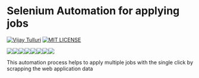 # Selenium Automation for applying jobs


[![Vijay Tulluri](https://img.shields.io/badge/Vijay-Tulluri-red.svg)](https://vijaytulluri.com/)
[![MIT LICENSE](https://img.shields.io/badge/MIT-License-red.svg)](https://github.com/tullurivijay/Segmentation_Modelling/blob/master/LICENSE)

[![](https://sourcerer.io/fame/tullurivijay/tullurivijay/Selenium-Automation/images/0)](https://sourcerer.io/fame/tullurivijay/tullurivijay/Selenium-Automation/links/0)[![](https://sourcerer.io/fame/tullurivijay/tullurivijay/Selenium-Automation/images/1)](https://sourcerer.io/fame/tullurivijay/tullurivijay/Selenium-Automation/links/1)[![](https://sourcerer.io/fame/tullurivijay/tullurivijay/Selenium-Automation/images/2)](https://sourcerer.io/fame/tullurivijay/tullurivijay/Selenium-Automation/links/2)[![](https://sourcerer.io/fame/tullurivijay/tullurivijay/Selenium-Automation/images/3)](https://sourcerer.io/fame/tullurivijay/tullurivijay/Selenium-Automation/links/3)[![](https://sourcerer.io/fame/tullurivijay/tullurivijay/Selenium-Automation/images/4)](https://sourcerer.io/fame/tullurivijay/tullurivijay/Selenium-Automation/links/4)[![](https://sourcerer.io/fame/tullurivijay/tullurivijay/Selenium-Automation/images/5)](https://sourcerer.io/fame/tullurivijay/tullurivijay/Selenium-Automation/links/5)[![](https://sourcerer.io/fame/tullurivijay/tullurivijay/Selenium-Automation/images/6)](https://sourcerer.io/fame/tullurivijay/tullurivijay/Selenium-Automation/links/6)[![](https://sourcerer.io/fame/tullurivijay/tullurivijay/Selenium-Automation/images/7)](https://sourcerer.io/fame/tullurivijay/tullurivijay/Selenium-Automation/links/7)


This automation process helps to apply multiple jobs with the single click by scrapping the web application data
